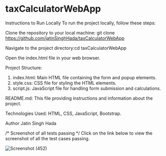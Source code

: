 # taxCalculatorWebApp

Instructions to Run Locally
To run the project locally, follow these steps:

Clone the repository to your local machine: git clone https://github.com/jatinSinghHada/taxCalculatorWebApp

Navigate to the project directory:cd taxCalculatorWebApp

Open the index.html file in your web browser.

Project Structure: 
1. index.html: Main HTML file containing the form and popup elements.
2. style.css: CSS file for styling the HTML elements.
3. script.js: JavaScript file for handling form submission and calculations.

README.md: This file providing instructions and information about the project.


Technologies Used: HTML, CSS, JavaScript, Bootstrap.

Author
Jatin Singh Hada

/* Screenshot of all tests passing */ 
Click on the link below to view the screenshot of all the test cases passing.

![Screenshot (452)](https://github.com/jatinSinghHada/taxCalculatorWebApp/assets/114403539/e2ae944b-5bbc-4745-aec5-8a2fb2709018)
